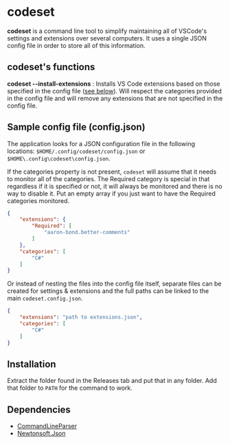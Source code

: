 # codeset

**codeset** is a command line tool to simplify maintaining all of
VSCode's settings and extensions over several computers. It uses a
single JSON config file in order to store all of this information.

## codeset's functions

**codeset --install-extensions** : Installs VS Code extensions based on those
specified in the config file ([see below](https://github.com/SunnySoldier357/codeset#sample-config-file-configjson)).
Will respect the categories provided in the config file and will remove any extensions
that are not specified in the config file.
 
## Sample config file (config.json)

The application looks for a JSON configuration file in the
following locations: `$HOME/.config/codeset/config.json`
or `$HOME\.config\codeset\config.json`.

If the categories property is not present, `codeset` will assume that it needs
to monitor all of the categories. The Required category is special in that
regardless if it is specified or not, it will always be monitored and there is
no way to disable it. Put an empty array if you just want to have the Required
categories monitored.

```json
{
    "extensions": {
        "Required": [
            "aaron-bond.better-comments"
        ]
    },
    "categories": [
        "C#"
    ]
}
```

Or instead of nesting the files into the config file
itself, separate files can be created for settings &
extensions and the full paths can be linked to the main
`codeset.config.json`.


```json
{
    "extensions": "path to extensions.json",
    "categories": [
        "C#"
    ]
}
```

## Installation

Extract the folder found in the Releases tab and put that in any folder. Add
that folder to `PATH` for the command to work.

## Dependencies

- [CommandLineParser](https://github.com/commandlineparser/commandline/wiki)
- [Newtonsoft.Json](https://www.newtonsoft.com/json/help/html/Introduction.htm)